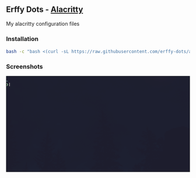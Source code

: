 ## Erffy Dots - [Alacritty](https://github.com/alacritty/alacritty)
My alacritty configuration files

### Installation
```sh 
bash -c "bash <(curl -sL https://raw.githubusercontent.com/erffy-dots/alacritty/main/install.sh)"
```

### Screenshots
![](https://raw.githubusercontent.com/erffy-dots/.generic/main/assets/alacritty.png)